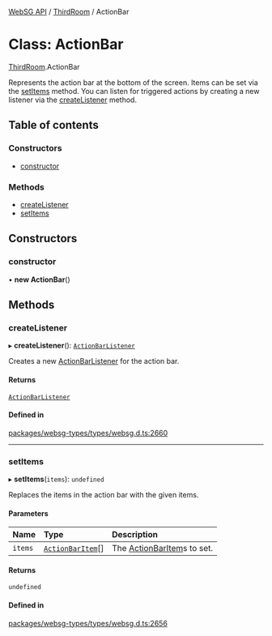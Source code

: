 [WebSG API](../README.md) / [ThirdRoom](../modules/ThirdRoom.md) / ActionBar

# Class: ActionBar

[ThirdRoom](../modules/ThirdRoom.md).ActionBar

Represents the action bar at the bottom of the screen.
Items can be set via the [setItems](ThirdRoom.ActionBar.md#setitems) method.
You can listen for triggered actions by creating a new listener via the
[createListener](ThirdRoom.ActionBar.md#createlistener) method.

## Table of contents

### Constructors

- [constructor](ThirdRoom.ActionBar.md#constructor)

### Methods

- [createListener](ThirdRoom.ActionBar.md#createlistener)
- [setItems](ThirdRoom.ActionBar.md#setitems)

## Constructors

### constructor

• **new ActionBar**()

## Methods

### createListener

▸ **createListener**(): [`ActionBarListener`](ThirdRoom.ActionBarListener.md)

Creates a new [ActionBarListener](ThirdRoom.ActionBarListener.md) for the action bar.

#### Returns

[`ActionBarListener`](ThirdRoom.ActionBarListener.md)

#### Defined in

[packages/websg-types/types/websg.d.ts:2660](https://github.com/thirdroom/thirdroom/blob/c8b57e0e/packages/websg-types/types/websg.d.ts#L2660)

___

### setItems

▸ **setItems**(`items`): `undefined`

Replaces the items in the action bar with the given items.

#### Parameters

| Name | Type | Description |
| :------ | :------ | :------ |
| `items` | [`ActionBarItem`](../interfaces/ThirdRoom.ActionBarItem.md)[] | The [ActionBarItem](../interfaces/ThirdRoom.ActionBarItem.md)s to set. |

#### Returns

`undefined`

#### Defined in

[packages/websg-types/types/websg.d.ts:2656](https://github.com/thirdroom/thirdroom/blob/c8b57e0e/packages/websg-types/types/websg.d.ts#L2656)
